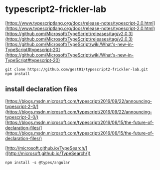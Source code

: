 # typescript2-frickler-lab
[https://www.typescriptlang.org/docs/release-notes/typescript-2.0.html](https://www.typescriptlang.org/docs/release-notes/typescript-2.0.html)
[https://github.com/Microsoft/TypeScript/releases/tag/v2.0.3](https://github.com/Microsoft/TypeScript/releases/tag/v2.0.3)
[https://github.com/Microsoft/TypeScript/wiki/What's-new-in-TypeScript#typescript-20](https://github.com/Microsoft/TypeScript/wiki/What's-new-in-TypeScript#typescript-20)

```
git clone https://github.com/gest01/typescript2-frickler-lab.git
npm install
```



## install declaration files

[https://blogs.msdn.microsoft.com/typescript/2016/09/22/announcing-typescript-2-0/](https://blogs.msdn.microsoft.com/typescript/2016/09/22/announcing-typescript-2-0/)
[https://blogs.msdn.microsoft.com/typescript/2016/06/15/the-future-of-declaration-files/](https://blogs.msdn.microsoft.com/typescript/2016/06/15/the-future-of-declaration-files/)

[http://microsoft.github.io/TypeSearch/]([http://microsoft.github.io/TypeSearch/])

```
npm install -s @types/angular
```
